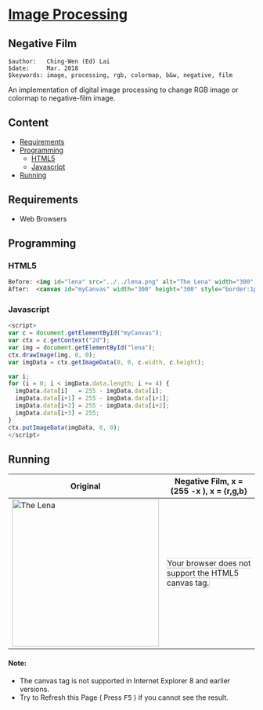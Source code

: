 # [Image Processing](../../)

## Negative Film

```
$author:   Ching-Wen (Ed) Lai           
$date:     Mar. 2018
$keywords: image, processing, rgb, colormap, b&w, negative, film
```

An implementation of digital image processing to change RGB image or colormap to negative-film image.

## Content

* [Requirements](#requirements)
* [Programming](#programming)
  * [HTML5](#html5)
  * [Javascript](#javascript)
* [Running](#running)

## Requirements

- Web Browsers

## Programming

### HTML5

```html
Before: <img id="lena" src="../../lena.png" alt="The Lena" width="300" height="300">
After:  <canvas id="myCanvas" width="300" height="300" style="border:1px solid #d3d3d3;"> </canvas>
```

### Javascript

```javascript
<script>
var c = document.getElementById("myCanvas");
var ctx = c.getContext("2d");
var img = document.getElementById("lena");
ctx.drawImage(img, 0, 0);
var imgData = ctx.getImageData(0, 0, c.width, c.height);

var i;
for (i = 0; i < imgData.data.length; i += 4) {
  imgData.data[i]   = 255 - imgData.data[i];
  imgData.data[i+1] = 255 - imgData.data[i+1];
  imgData.data[i+2] = 255 - imgData.data[i+2];
  imgData.data[i+3] = 255;
}
ctx.putImageData(imgData, 0, 0);
</script> 
```

## Running

| Original | Negative Film, x = (255 -x ), x = {r,g,b} |
|----------|-------------------------------------------|
| <img id="lena" src="../../lena.png" alt="The Lena" width="300" height="300"> | <canvas id="myCanvas" width="300" height="300" style="border:1px solid #d3d3d3;"> Your browser does not support the HTML5 canvas tag.</canvas> |

<script type="text/JavaScript">
var c = document.getElementById("myCanvas");
var ctx = c.getContext("2d");
var img = document.getElementById("lena");
ctx.drawImage(img, 0, 0);
var imgData = ctx.getImageData(0, 0, c.width, c.height);

var i;
for (i = 0; i < imgData.data.length; i += 4) {
  imgData.data[i]   = 255 - imgData.data[i];
  imgData.data[i+1] = 255 - imgData.data[i+1];
  imgData.data[i+2] = 255 - imgData.data[i+2];
  imgData.data[i+3] = 255;
}
ctx.putImageData(imgData, 0, 0);
</script>

#### Note:
- The canvas tag is not supported in Internet Explorer 8 and earlier versions.
- Try to Refresh this Page ( Press <kbd>F5</kbd> ) if you cannot see the result.
